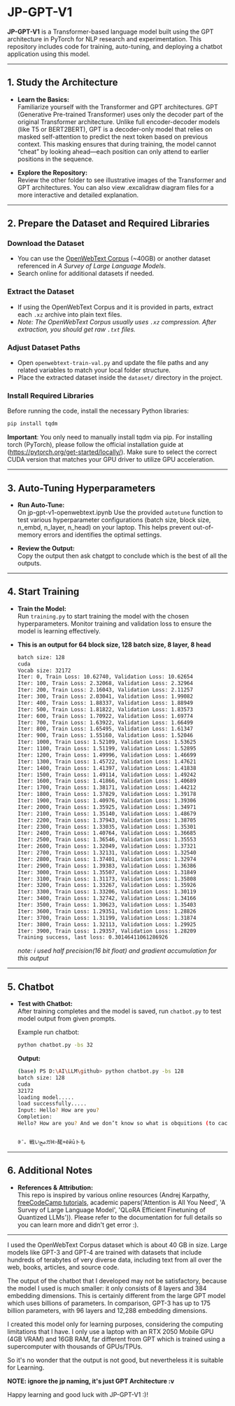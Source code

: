 # JP-GPT-V1

**JP-GPT-V1** is a Transformer-based language model built using the GPT architecture in PyTorch for NLP research and experimentation. This repository includes code for training, auto-tuning, and deploying a chatbot application using this model. 

---

## 1. Study the Architecture

- **Learn the Basics:**  
  Familiarize yourself with the Transformer and GPT architectures. GPT (Generative Pre-trained Transformer) uses only the decoder part of the original Transformer architecture. Unlike full encoder-decoder models (like T5 or BERT2BERT), GPT is a decoder-only model that relies on masked self-attention to predict the next token based on previous context.
  This masking ensures that during training, the model cannot “cheat” by looking ahead—each position can only attend to earlier positions in the sequence.

- **Explore the Repository:**  
  Review the other folder to see illustrative images of the Transformer and GPT architectures. You can also view .excalidraw diagram files for a more interactive and detailed explanation.

---

## 2. Prepare the Dataset and Required Libraries

### Download the Dataset
- You can use the [OpenWebText Corpus](https://huggingface.co/datasets/Skylion007/openwebtext) (~40GB) or another dataset referenced in _A Survey of Large Language Models_.  
- Search online for additional datasets if needed.

### Extract the Dataset
- If using the OpenWebText Corpus and it is provided in parts, extract each `.xz` archive into plain text files.
- *Note: The OpenWebText Corpus usually uses `.xz` compression. After extraction, you should get raw `.txt` files.*

### Adjust Dataset Paths
- Open `openwebtext-train-val.py` and update the file paths and any related variables to match your local folder structure.
- Place the extracted dataset inside the `dataset/` directory in the project.

### Install Required Libraries
Before running the code, install the necessary Python libraries:

```bash
pip install tqdm
```

**Important**:
You only need to manually install tqdm via pip.
For installing torch (PyTorch), please follow the official installation guide at (https://pytorch.org/get-started/locally/).
Make sure to select the correct CUDA version that matches your GPU driver to utilize GPU acceleration.

---

## 3. Auto-Tuning Hyperparameters

- **Run Auto-Tune:**  
  On jp-gpt-v1-openwebtext.ipynb Use the provided `autotune` function to test various hyperparameter configurations (batch size, block size, n_embd, n_layer, n_head) on your laptop. This helps prevent out-of-memory errors and identifies the optimal settings.

- **Review the Output:**  
  Copy the output then ask chatgpt to conclude which is the best of all the outputs.

---

## 4. Start Training

- **Train the Model:**  
  Run `training.py` to start training the model with the chosen hyperparameters. Monitor training and validation loss to ensure the model is learning effectively.

- **This is an output for 64 block size, 128 batch size, 8 layer, 8 head**
  
  ```bash
  batch size: 128
  cuda
  Vocab size: 32172
  Iter: 0, Train Loss: 10.62740, Validation Loss: 10.62654
  Iter: 100, Train Loss: 2.32068, Validation Loss: 2.32964
  Iter: 200, Train Loss: 2.16043, Validation Loss: 2.11257
  Iter: 300, Train Loss: 2.03041, Validation Loss: 1.99082
  Iter: 400, Train Loss: 1.88337, Validation Loss: 1.88949
  Iter: 500, Train Loss: 1.81822, Validation Loss: 1.83573
  Iter: 600, Train Loss: 1.70922, Validation Loss: 1.69774
  Iter: 700, Train Loss: 1.63922, Validation Loss: 1.66499
  Iter: 800, Train Loss: 1.65495, Validation Loss: 1.61347
  Iter: 900, Train Loss: 1.55160, Validation Loss: 1.52046
  Iter: 1000, Train Loss: 1.52109, Validation Loss: 1.53625
  Iter: 1100, Train Loss: 1.51199, Validation Loss: 1.52895
  Iter: 1200, Train Loss: 1.49996, Validation Loss: 1.46699
  Iter: 1300, Train Loss: 1.45722, Validation Loss: 1.47621
  Iter: 1400, Train Loss: 1.41397, Validation Loss: 1.41838
  Iter: 1500, Train Loss: 1.49114, Validation Loss: 1.49242
  Iter: 1600, Train Loss: 1.41866, Validation Loss: 1.40689
  Iter: 1700, Train Loss: 1.38171, Validation Loss: 1.44212
  Iter: 1800, Train Loss: 1.37829, Validation Loss: 1.39178
  Iter: 1900, Train Loss: 1.40976, Validation Loss: 1.39306
  Iter: 2000, Train Loss: 1.35925, Validation Loss: 1.34971
  Iter: 2100, Train Loss: 1.35140, Validation Loss: 1.48679
  Iter: 2200, Train Loss: 1.37943, Validation Loss: 1.38705
  Iter: 2300, Train Loss: 1.33035, Validation Loss: 1.35301
  Iter: 2400, Train Loss: 1.40764, Validation Loss: 1.36685
  Iter: 2500, Train Loss: 1.36546, Validation Loss: 1.35553
  Iter: 2600, Train Loss: 1.32049, Validation Loss: 1.37321
  Iter: 2700, Train Loss: 1.32131, Validation Loss: 1.32540
  Iter: 2800, Train Loss: 1.37401, Validation Loss: 1.32974
  Iter: 2900, Train Loss: 1.39383, Validation Loss: 1.36386
  Iter: 3000, Train Loss: 1.35507, Validation Loss: 1.31849
  Iter: 3100, Train Loss: 1.31173, Validation Loss: 1.35808
  Iter: 3200, Train Loss: 1.33267, Validation Loss: 1.35926
  Iter: 3300, Train Loss: 1.33206, Validation Loss: 1.30119
  Iter: 3400, Train Loss: 1.32742, Validation Loss: 1.34166
  Iter: 3500, Train Loss: 1.30623, Validation Loss: 1.35403
  Iter: 3600, Train Loss: 1.29351, Validation Loss: 1.28826
  Iter: 3700, Train Loss: 1.31199, Validation Loss: 1.31874
  Iter: 3800, Train Loss: 1.32113, Validation Loss: 1.29925
  Iter: 3900, Train Loss: 1.29357, Validation Loss: 1.28209
  Training success, last loss: 0.30146411061286926
  ```
  *note: i used half precision(16 bit float) and gradient accumulation for this
  output*

---

## 5. Chatbot

- **Test with Chatbot:**  
  After training completes and the model is saved, run `chatbot.py` to test model output from given prompts.

  Example run chatbot:
  ```bash
  python chatbot.py -bs 32
  ```

  **Output:**
  ```bash
  (base) PS D:\AI\LLM\github> python chatbot.py -bs 128
  batch size: 128
  cuda
  32172
  loading model.....
  load successfully.....
  Input: Hello? How are you?
  Completion:
  Hello? How are you? And we don’t know so what is obquitions (to cace), writing  power ..4.5 util. (notation 構 @IM) + x а ; = ._+eemл]... a M.3++p;++ %


  ꀖ¯。戦いﱅガН>䤀+ёйūトも
  ```
---

## 6. Additional Notes

- **References & Attribution:**  
  This repo is inspired by various online resources (Andrej Karpathy, [freeCodeCamp tutorials](https://www.youtube.com/watch?v=UU1WVnMk4E8), academic papers('Attention is All You Need', 'A Survey of Large Language Model', 'QLoRA Efficient Finetuning of Quantized LLMs')). Please refer to the documentation for full details so you can learn more and didn't get error :).

---

I used the OpenWebText Corpus dataset which is about 40 GB in size.
Large models like GPT-3 and GPT-4 are trained with datasets that include hundreds of terabytes of very diverse data, including text from all over the web, books, articles, and source code.

The output of the chatbot that I developed may not be satisfactory, because the model I used is much smaller: it only consists of 8 layers and 384 embedding dimensions. This is certainly different from the large GPT model which uses billions of parameters.
In comparison, GPT-3 has up to 175 billion parameters, with 96 layers and 12,288 embedding dimensions.

I created this model only for learning purposes, considering the computing limitations that I have. I only use a laptop with an RTX 2050 Mobile GPU (4GB VRAM) and 16GB RAM, far different from GPT which is trained using a supercomputer with thousands of GPUs/TPUs.

So it's no wonder that the output is not good, but nevertheless it is suitable for Learning.

**NOTE: ignore the **jp** naming, it's just GPT Architecture :v**

Happy learning and good luck with JP-GPT-V1 :)!
